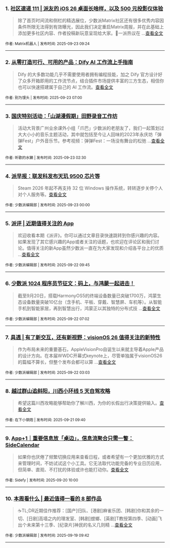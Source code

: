 ### 1. [社区速递 111 | 派友的 iOS 26 桌面长啥样，以及 500 元投影仪体验](https://sspai.com/post/102712)

> 除了首页时间流和侧栏的精选展位，少数派Matrix社区还有很多优秀内容因条件所限无法得到有效曝光，因此我们决定重启Matrix周报，并在此基础上添加更多社区内容、作者投稿新玩意呈现给大家。💬一派热议在 ...[查看全文](https://sspai.com/post/102712) 

<sub>作者: Matrix机器人 | 发布时间: 2025-09-23 09:24</sub>

---


### 2. [从零打造可行、可用的产品：Dify AI 工作流上手指南](https://sspai.com/post/102434)

> Dify 的大多数功能几乎不需要使用者拥有编程技能，加之 Dify 官方设计好了众多开箱即用的工作流节点，结合插件市场提供丰富的三方生态，相信你也可以快速搭建属于自己的 AI 工作流。[查看全文](https://sspai.com/post/102434) 

<sub>作者: 别为馒头 | 发布时间: 2025-09-23 07:00</sub>

---


### 3. [国庆特别活动：「山湖漫假期」田野录音工作坊](https://sspai.com/post/102694)

> 活动大背景广州业余课外小组「爪巴」少数派的老朋友了，我们一起策划过大大小小的音乐主题活动，其中就包括至今让人回味的2023年永庆坊「弹弹Fest」户外音乐节。参考视频：弹弹Fest：一场没有舞台的松弛 ...[查看全文](https://sspai.com/post/102694) 

<sub>作者: 听歌的水獭 | 发布时间: 2025-09-23 02:30</sub>

---


### 4. [派早报：联发科发布天玑 9500 芯片等](https://sspai.com/post/102705)

> Steam 2026 年起不再支持 32 位 Windows 操作系统，转转逐步关停个人对个人服务等。[查看全文](https://sspai.com/post/102705) 

<sub>作者: 少数派编辑部 | 发布时间: 2025-09-23 00:00</sub>

---


### 5. [派评 | 近期值得关注的 App](https://sspai.com/post/102693)

> 欢迎收看本期《派评》。你可以通过文章目录快速跳转到你感兴趣的内容。如果发现了其它感兴趣的App或者关注的话题，也欢迎在评论区和我们讨论。值得关注的新App虽然少数派一直在为大家发现和介绍各平台上的优质 ...[查看全文](https://sspai.com/post/102693) 

<sub>作者: 少数派编辑部 | 发布时间: 2025-09-22 09:45</sub>

---


### 6. [少数派 1024 程序员节征文：码上，与鸿蒙一起进击！](https://sspai.com/post/102635)

> 截至9月20日，搭载HarmonyOS5的终端设备数量已突破1700万，鸿蒙生态设备数量突破10亿台（含手机、平板、穿戴、智慧屏、车机等）。从智能手机到智能家居，再到智慧出行，鸿蒙正以其独特的分布式技 ...[查看全文](https://sspai.com/post/102635) 

<sub>作者: 少数派编辑部 | 发布时间: 2025-09-22 07:02</sub>

---


### 7. [具透 | 有了新交互，还有新视野：visionOS 26 值得关注的新特性](https://sspai.com/post/102678)

> 作为布局未来的重要基石，AppleVisionPro自诞生以来就主导着Apple产品的设计方向。在本届WWDC开幕式keynote上，尽管单独属于visionOS26的篇幅不算长，但整个发布会都可以算 ...[查看全文](https://sspai.com/post/102678) 

<sub>作者: 少数派编辑部 | 发布时间: 2025-09-22 03:03</sub>

---


### 8. [越过群山追斜阳，川西小环线 5 天自驾攻略](https://sspai.com/post/102567)

> 希望这篇川西攻略能够帮助你了解川西，为你的长假出行决策提供输入。[查看全文](https://sspai.com/post/102567) 

<sub>作者: 在下小钢炮 | 发布时间: 2025-09-21 09:40</sub>

---


### 9. [App+1｜重要信息放「桌边」，信息流聚合只需一瞥：SideCalendar](https://sspai.com/post/102198)

> 如果你也厌倦了频繁切换应用来查看日程，或者希望有一个更加优雅的方式来管理时间，不妨试试这个小工具。它无法取代功能完备的专业日历应用，但简单、直观、不打扰的体验或许也能打动你。[查看全文](https://sspai.com/post/102198) 

<sub>作者: Sidefy | 发布时间: 2025-09-20 10:00</sub>

---


### 10. [本周看什么 | 最近值得一看的 8 部作品](https://sspai.com/post/102640)

> ☕️TL;DR近期佳作推荐：[国产]归队、[港剧]麻雀乐团、[韩剧]你和其余的一切、[日剧]高墙之内的理发室、[韩剧]螳螂、[英剧]T教授第四季、[动画]飞出个未来第十三季、[纪录片]神民的名义几则精 ...[查看全文](https://sspai.com/post/102640) 

<sub>作者: 少数派编辑部 | 发布时间: 2025-09-19 09:42</sub>

---

